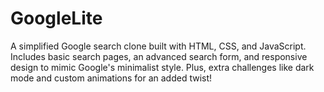 # GoogleLite
A simplified Google search clone built with HTML, CSS, and JavaScript. Includes basic search pages, an advanced search form, and responsive design to mimic Google's minimalist style. Plus, extra challenges like dark mode and custom animations for an added twist!
